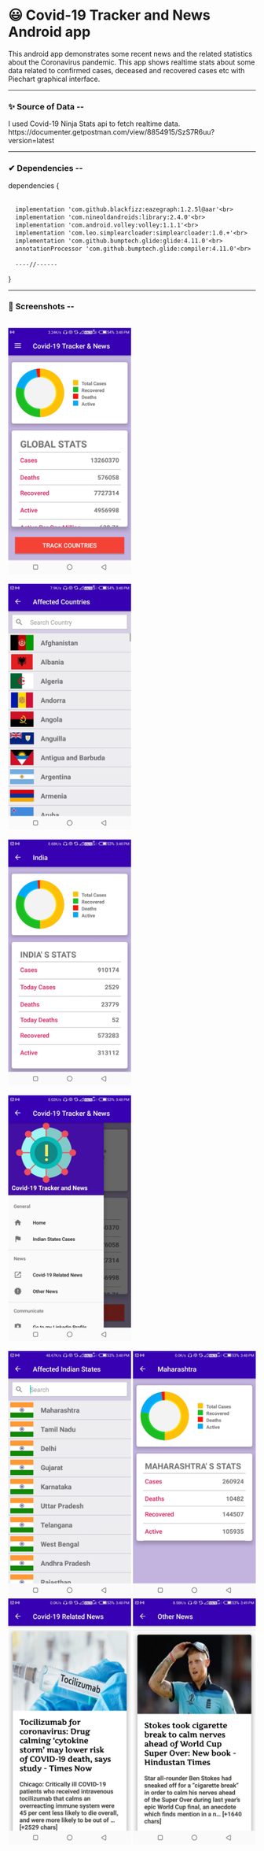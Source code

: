 <h1>😃 Covid-19 Tracker and News Android app</h1>

<p>This android app demonstrates some recent news and the related statistics about the Coronavirus pandemic. This app shows realtime stats about some data related to confirmed cases, deceased and recovered cases etc with Piechart graphical interface.</p>

<hr>

<h3>✨ <b>Source of Data</b> --</h3>
<p> I used Covid-19 Ninja Stats api to fetch realtime data. <br>
https://documenter.getpostman.com/view/8854915/SzS7R6uu?version=latest
</p>

<hr>

<h3>✔ <b>Dependencies</b> --</h3>
<p>
    dependencies {<br><br>
  
      implementation 'com.github.blackfizz:eazegraph:1.2.5l@aar'<br>
      implementation 'com.nineoldandroids:library:2.4.0'<br>
      implementation 'com.android.volley:volley:1.1.1'<br>
      implementation 'com.leo.simplearcloader:simplearcloader:1.0.+'<br>
      implementation 'com.github.bumptech.glide:glide:4.11.0'<br>
      annotationProcessor 'com.github.bumptech.glide:compiler:4.11.0'<br>

      ----//------
}

</p>

<hr>

<h3>📱 <b>Screenshots</b> --</h3>
<br>

<img src="https://github.com/KingSujeet/Covid-19_Tracker_and_News/blob/master/WhatsApp%20Image%202020-07-14%20at%203.49.42%20PM.jpeg" width="250">
<br><br>



<img src="https://github.com/KingSujeet/Covid-19_Tracker_and_News/blob/master/WhatsApp%20Image%202020-07-14%20at%203.49.42%20PM%20(1).jpeg" width="250">
<br><br>



<img src="https://github.com/KingSujeet/Covid-19_Tracker_and_News/blob/master/WhatsApp%20Image%202020-07-14%20at%203.49.42%20PM%20(2).jpeg" width="250">
<br><br>



<img src="https://github.com/KingSujeet/Covid-19_Tracker_and_News/blob/master/WhatsApp%20Image%202020-07-14%20at%203.49.42%20PM%20(3).jpeg" width="250">
<br><br>



<img src="https://github.com/KingSujeet/Covid-19_Tracker_and_News/blob/master/WhatsApp%20Image%202020-07-14%20at%203.49.42%20PM%20(4).jpeg" width="250">


<img src="https://github.com/KingSujeet/Covid-19_Tracker_and_News/blob/master/WhatsApp%20Image%202020-07-14%20at%203.49.42%20PM%20(5).jpeg" width="250">


<img src="https://github.com/KingSujeet/Covid-19_Tracker_and_News/blob/master/WhatsApp%20Image%202020-07-14%20at%203.49.42%20PM%20(6).jpeg" width="250">


<img src="https://github.com/KingSujeet/Covid-19_Tracker_and_News/blob/master/WhatsApp%20Image%202020-07-14%20at%203.49.42%20PM%20(7).jpeg" width="250">

